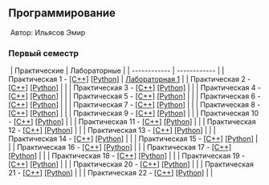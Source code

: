 ## Программирование
​
Автор: Ильясов Эмир
​
### Первый семестр
​
| Практические | Лабораторные |
| ------------ | ------------ |
| Практическая 1 - [[C++]](./Practice/01/c++/) [[Python]](./Practice/01/python/) | [Лабораторная 1](./Lab/01/ReadMe.md) |
| Практическая 2 - [[C++]](./Practice/02/c++/) [[Python]](./Practice/02/python/) |  |
| Практическая 3 - [[C++]](./Practice/03/c++/) [[Python]](./Practice/03/python/) |  |
| Практическая 4 - [[C++]](./Practice/04/c++/) [[Python]](./Practice/04/python/) |  |
| Практическая 5 - [[C++]](./Practice/05/c++/) [[Python]](./Practice/05/python/) |  |
| Практическая 6 - [[C++]](./Practice/06/c++/) [[Python]](./Practice/06/python/) |  |
| Практическая 7 - [[C++]](./Practice/07/c++/) [[Python]](./Practice/07/python/) |  |
| Практическая 8 - [[C++]](./Practice/08/c++/) [[Python]](./Practice/08/python/) |  |
| Практическая 9 - [[C++]](./Practice/09/c++/) [[Python]](./Practice/09/python/) |  |
| Практическая 10 - [[C++]](./Practice/10/c++/) [[Python]](./Practice/10/python/) |  |
| Практическая 11 - [[C++]](./Practice/11/c++/) [[Python]](./Practice/11/python/) |  |
| Практическая 12 - [[C++]](./Practice/12/c++/) [[Python]](./Practice/12/python/) |  |
| Практическая 13 - [[C++]](./Practice/13/c++/) [[Python]](./Practice/13/python/) |  |
| Практическая 14 - [[C++]](./Practice/14/c++/) [[Python]](./Practice/14/python/) |  |
| Практическая 15 - [[C++]](./Practice/15/c++/) [[Python]](./Practice/15/python/) |  |
| Практическая 16 - [[C++]](./Practice/16/c++/) [[Python]](./Practice/16/python/) |  |
| Практическая 17 - [[C++]](./Practice/17/c++/) [[Python]](./Practice/17/python/) |  |
| Практическая 18 - [[C++]](./Practice/18/c++/) [[Python]](./Practice/18/python/) |  |
| Практическая 19 - [[C++]](./Practice/19/c++/) [[Python]](./Practice/19/python/) |  |
| Практическая 20 - [[C++]](./Practice/20/c++/) [[Python]](./Practice/20/python/) |  |
| Практическая 21 - [[C++]](./Practice/21/c++/) [[Python]](./Practice/21/python/) |  |
| Практическая 22 - [[C++]](./Practice/22/c++/) [[Python]](./Practice/22/python/) |  |
